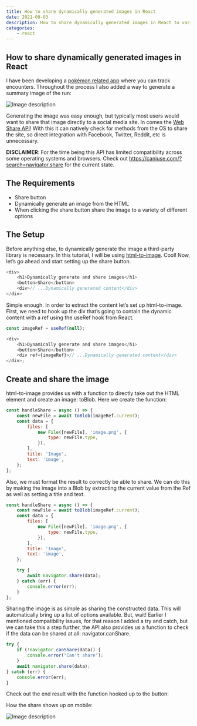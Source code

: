 ```yaml
---
title: How to share dynamically generated images in React
date: 2021-09-03
description: How to share dynamically generated images in React to various social media sites, email, clipboard and various other options
categories:
    - react
---
```


## How to share dynamically generated images in React

I have been developing a [pokémon related app](https://nuzlocke.netlify.app) where you can track encounters. Throughout the process I also added a way to generate a summary image of the run:

![Image description](https://cdn.hashnode.com/res/hashnode/image/upload/v1649276400145/zmSMrgPEB.png)

Generating the image was easy enough, but typically most users would want to share that image directly to a social media site. In comes the [Web Share API](https://developer.mozilla.org/en-US/docs/Web/API/Navigator/share)! With this it can natively check for methods from the OS to share the site, so direct integration with Facebook, Twitter, Reddit, etc is unnecessary.

**DISCLAIMER**: For the time being this API has limited compatibility across some operating systems and browsers. Check out https://caniuse.com/?search=navigator.share for the current state.

## The Requirements

-   Share button
-   Dynamically generate an image from the HTML
-   When clicking the share button share the image to a variety of different options

## The Setup

Before anything else, to dynamically generate the image a third-party library is necessary. In this tutorial, I will be using [html-to-image](https://www.npmjs.com/package/html-to-image). Cool! Now, let’s go ahead and start setting up the share button.

```js
<div>
	<h1>Dynamically generate and share images</h1>
	<button>Share</button>
	<div>// ...Dynamically generated content</div>
</div>
```

Simple enough. In order to extract the content let’s set up html-to-image. First, we need to hook up the div that’s going to contain the dynamic content with a ref using the useRef hook from React.

```js
const imageRef = useRef(null);

<div>
	<h1>Dynamically generate and share images</h1>
	<button>Share</button>
	<div ref={imageRef}>// ...Dynamically generated content</div>
</div>;
```

## Create and share the image

html-to-image provides us with a function to directly take out the HTML element and create an image: toBlob. Here we create the function:

```js
const handleShare = async () => {
	const newFile = await toBlob(imageRef.current);
	const data = {
		files: [
			new File([newFile], 'image.png', {
				type: newFile.type,
			}),
		],
		title: 'Image',
		text: 'image',
	};
};
```

Also, we must format the result to correctly be able to share. We can do this by making the image into a Blob by extracting the current value from the Ref as well as setting a title and text.

```js
const handleShare = async () => {
	const newFile = await toBlob(imageRef.current);
	const data = {
		files: [
			new File([newFile], 'image.png', {
				type: newFile.type,
			}),
		],
		title: 'Image',
		text: 'image',
	};

	try {
		await navigator.share(data);
	} catch (err) {
		console.error(err);
	}
};
```

Sharing the image is as simple as sharing the constructed data. This will automatically bring up a list of options available. But, wait! Earlier I mentioned compatibility issues, for that reason I added a try and catch, but we can take this a step further, the API also provides us a function to check if the data can be shared at all: navigator.canShare.

```js
try {
	if (!navigator.canShare(data)) {
		console.error("Can't share");
	}
	await navigator.share(data);
} catch (err) {
	console.error(err);
}
```

Check out the end result with the function hooked up to the button:

How the share shows up on mobile:

![Image description](https://cdn.hashnode.com/res/hashnode/image/upload/v1649276401796/ZG9_mu1rp.png)
